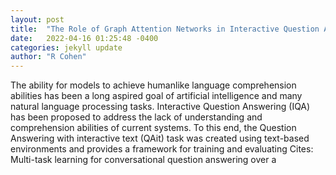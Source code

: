 ```yaml
---
layout: post
title:  "The Role of Graph Attention Networks in Interactive Question Answering Systems"
date:   2022-04-16 01:25:48 -0400
categories: jekyll update
author: "R Cohen"
---
```

The ability for models to achieve humanlike language comprehension abilities has been a long aspired goal of artificial intelligence and many natural language processing tasks. Interactive Question Answering (IQA) has been proposed to address the lack of understanding and comprehension abilities of current systems. To this end, the Question Answering with interactive text (QAit) task was created using text-based environments and provides a framework for training and evaluating Cites: Multi-task learning for conversational question answering over a